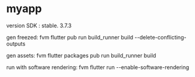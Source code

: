 # myapp

version SDK : stable. 3.7.3

gen freezed: fvm flutter pub run build_runner build --delete-conflicting-outputs

gen assets: fvm flutter packages pub run build_runner build

run with software rendering: fvm flutter run --enable-software-rendering
